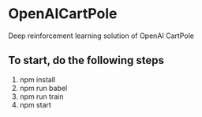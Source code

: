 # OpenAICartPole
Deep reinforcement learning solution of OpenAI CartPole

## To start, do the following steps

1. npm install
2. npm run babel
3. npm run train
4. npm start
